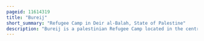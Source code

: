 ```yaml
---
pageid: 11614319
title: "Bureij"
short_summary: "Refugee Camp in Deir al-Balah, State of Palestine"
description: "Bureij is a palestinian Refugee Camp located in the central Gaza strip East of salah al-din Road in the Governorate deir Al-Balah. The Camp's total Land Area is 529 Dunums and in 2017, it had a Population of 28,024 with 28,770 registered Refugees. The 2017 Census by the palestinian central Bureau of Statistics listed a Population of 15491 in the surrounding Municipality of Bureij except for the Camp Population."
---
```

